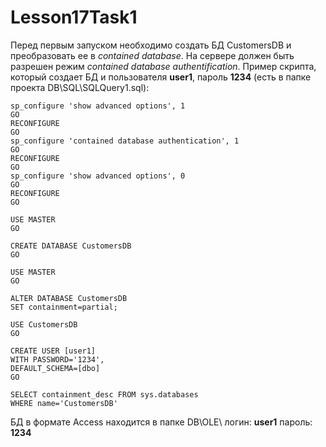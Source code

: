 # Lesson17Task1
Перед первым запуском необходимо создать БД CustomersDB и преобразовать ее в *contained database*.
На сервере должен быть разрешен режим *contained database authentification*. Пример скрипта, который
создает БД и пользователя __user1__, пароль __1234__ (есть в папке проекта DB\SQL\SQLQuery1.sql):
```TSQL 
sp_configure 'show advanced options', 1
GO
RECONFIGURE
GO
sp_configure 'contained database authentication', 1
GO
RECONFIGURE
GO
sp_configure 'show advanced options', 0 
GO
RECONFIGURE
GO

USE MASTER
GO

CREATE DATABASE CustomersDB
GO

USE MASTER
GO

ALTER DATABASE CustomersDB
SET containment=partial;

USE CustomersDB
GO

CREATE USER [user1]
WITH PASSWORD='1234',
DEFAULT_SCHEMA=[dbo]
GO

SELECT containment_desc FROM sys.databases
WHERE name='CustomersDB'
```
БД в формате Access находится в папке DB\OLE\ 
логин: __user1__ пароль: __1234__
